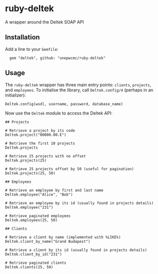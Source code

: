 # ruby-deltek
A wrapper around the Deltek SOAP API

## Installation

Add a line to your `Gemfile`:
```
  gem "deltek", github: "unepwcmc/ruby-deltek"
```

## Usage

The `ruby-deltek` wrapper has three main entry points: `clients`, `projects`,
and `employees`. To initialise the library, call `Deltek.config/4` (perhaps in an initializer):
```
Deltek.config(wsdl, username, password, database_name)
```

Now use the `Deltek` module to access the Deltek API:
```
## Projects

# Retrieve a project by its code
Deltek.project("00000.00.E")

# Retrieve the first 10 projects
Deltek.projects

# Retrieve 25 projects with no offset
Deltek.projects(25)

# Retrieve 25 projects offset by 50 (useful for pagination)
Deltek.projects(25, 50)

## Employees

# Retrieve an employee by first and last name
Deltek.employee("Alice", "Bob")

# Retrieve an employee by its id (usually found in projects details)
Deltek.employee("231")

# Retrieve paginated employees
Deltek.employees(25, 50)

## Clients

# Retrieve a client by name (implemented with %LIKE%)
Deltek.client_by_name("Grand Budapest")

# Retrieve a client by its id (usually found in projects details)
Deltek.client_by_id("231")

# Retrieve paginated clients
Deltek.clients(25, 50)
```
